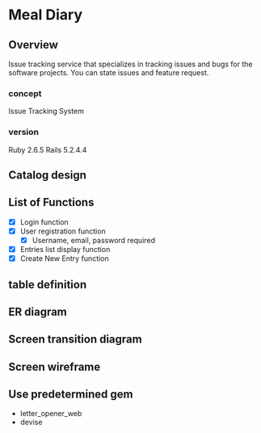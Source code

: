 # Meal Diary

## Overview

Issue tracking service that specializes in tracking issues and bugs for the software projects. You can state issues and feature request.

### concept

Issue Tracking System

### version

Ruby 2.6.5 Rails 5.2.4.4

## Catalog design



## List of Functions

- [x] Login function
- [x] User registration function
  - [x] Username, email, password required
- [x] Entries list display function
- [x] Create New Entry function

## table definition



## ER diagram



## Screen transition diagram



## Screen wireframe



## Use predetermined gem

- letter_opener_web
- devise